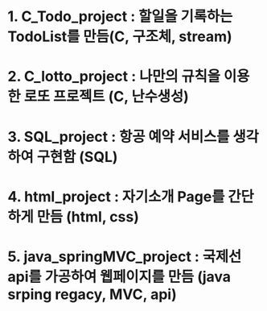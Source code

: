 # 1. C_Todo_project : 할일을 기록하는 TodoList를 만듬(C, 구조체, stream)
# 2. C_lotto_project : 나만의 규칙을 이용한 로또 프로젝트 (C, 난수생성)
# 3. SQL_project : 항공 예약 서비스를 생각하여 구현함 (SQL)
# 4. html_project : 자기소개 Page를 간단하게 만듬 (html, css)
# 5. java_springMVC_project : 국제선 api를 가공하여 웹페이지를 만듬 (java srping regacy, MVC, api)
